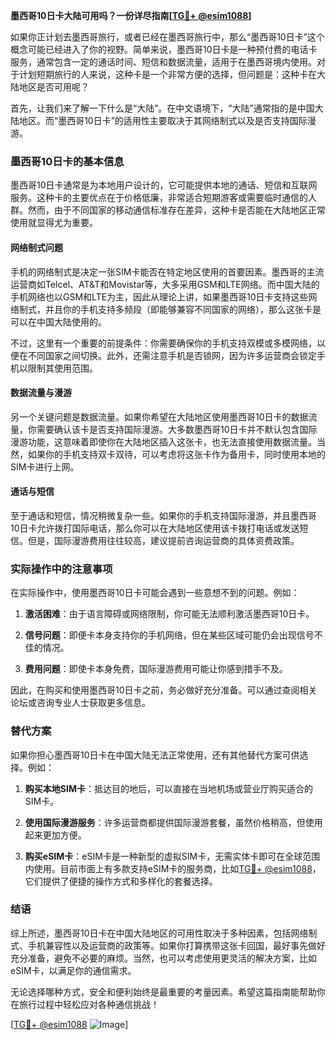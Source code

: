 **墨西哥10日卡大陆可用吗？一份详尽指南[[TG💪+ @esim1088](https://t.me/s/esim1088)]**

如果你正计划去墨西哥旅行，或者已经在墨西哥旅行中，那么“墨西哥10日卡”这个概念可能已经进入了你的视野。简单来说，墨西哥10日卡是一种预付费的电话卡服务，通常包含一定的通话时间、短信和数据流量，适用于在墨西哥境内使用。对于计划短期旅行的人来说，这种卡是一个非常方便的选择，但问题是：这种卡在大陆地区是否可用呢？

首先，让我们来了解一下什么是“大陆”。在中文语境下，“大陆”通常指的是中国大陆地区。而“墨西哥10日卡”的适用性主要取决于其网络制式以及是否支持国际漫游。

### 墨西哥10日卡的基本信息

墨西哥10日卡通常是为本地用户设计的，它可能提供本地的通话、短信和互联网服务。这种卡的主要优点在于价格低廉，非常适合短期游客或需要临时通信的人群。然而，由于不同国家的移动通信标准存在差异，这种卡是否能在大陆地区正常使用就显得尤为重要。

#### 网络制式问题

手机的网络制式是决定一张SIM卡能否在特定地区使用的首要因素。墨西哥的主流运营商如Telcel、AT&T和Movistar等，大多采用GSM和LTE网络。而中国大陆的手机网络也以GSM和LTE为主，因此从理论上讲，如果墨西哥10日卡支持这些网络制式，并且你的手机支持多频段（即能够兼容不同国家的网络），那么这张卡是可以在中国大陆使用的。

不过，这里有一个重要的前提条件：你需要确保你的手机支持双模或多模网络，以便在不同国家之间切换。此外，还需注意手机是否锁网，因为许多运营商会锁定手机以限制其使用范围。

#### 数据流量与漫游

另一个关键问题是数据流量。如果你希望在大陆地区使用墨西哥10日卡的数据流量，你需要确认该卡是否支持国际漫游。大多数墨西哥10日卡并不默认包含国际漫游功能，这意味着即使你在大陆地区插入这张卡，也无法直接使用数据流量。当然，如果你的手机支持双卡双待，可以考虑将这张卡作为备用卡，同时使用本地的SIM卡进行上网。

#### 通话与短信

至于通话和短信，情况稍微复杂一些。如果你的手机支持国际漫游，并且墨西哥10日卡允许拨打国际电话，那么你可以在大陆地区使用该卡拨打电话或发送短信。但是，国际漫游费用往往较高，建议提前咨询运营商的具体资费政策。

### 实际操作中的注意事项

在实际操作中，使用墨西哥10日卡可能会遇到一些意想不到的问题。例如：

1. **激活困难**：由于语言障碍或网络限制，你可能无法顺利激活墨西哥10日卡。
   
2. **信号问题**：即便卡本身支持你的手机网络，但在某些区域可能仍会出现信号不佳的情况。

3. **费用问题**：即使卡本身免费，国际漫游费用可能让你感到措手不及。

因此，在购买和使用墨西哥10日卡之前，务必做好充分准备。可以通过查阅相关论坛或咨询专业人士获取更多信息。

### 替代方案

如果你担心墨西哥10日卡在中国大陆无法正常使用，还有其他替代方案可供选择。例如：

1. **购买本地SIM卡**：抵达目的地后，可以直接在当地机场或营业厅购买适合的SIM卡。

2. **使用国际漫游服务**：许多运营商都提供国际漫游套餐，虽然价格稍高，但使用起来更加方便。

3. **购买eSIM卡**：eSIM卡是一种新型的虚拟SIM卡，无需实体卡即可在全球范围内使用。目前市面上有多款支持eSIM卡的服务商，比如[TG💪+ @esim1088](https://t.me/s/esim1088)，它们提供了便捷的操作方式和多样化的套餐选择。

### 结语

综上所述，墨西哥10日卡在中国大陆地区的可用性取决于多种因素，包括网络制式、手机兼容性以及运营商的政策等。如果你打算携带这张卡回国，最好事先做好充分准备，避免不必要的麻烦。当然，也可以考虑使用更灵活的解决方案，比如eSIM卡，以满足你的通信需求。

无论选择哪种方式，安全和便利始终是最重要的考量因素。希望这篇指南能帮助你在旅行过程中轻松应对各种通信挑战！

[[TG💪+ @esim1088](https://t.me/s/esim1088) ![Image](https://i.postimg.cc/4NQfJmqS/Snipaste-2025-05-13-00-14-12.png)]